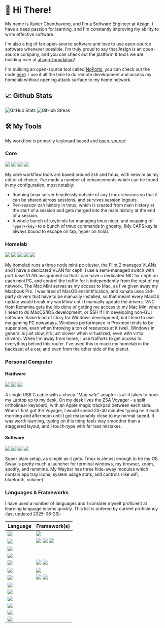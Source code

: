 
# 👋 Hi There!

My name is Xavier Chanthavong, and I'm a Software Engineer at Atsign.
I have a deep passion for learning, and I'm constantly improving my ability to write effective software.

I'm also a big of fan open-source software and love to use open-source software whenever possible.
I'm truly proud to say that Atsign is an open-source company, and you can check out the platform & tools we are building over at [atsign-foundation](https://github.com/atsign-foundation)!

I'm building an open-source tool called [NoPorts](https://noports.com), you can check out the code [here](https://github.com/atsign-foundation/noports). I use it all the time to do remote development and access my homelab without opening attack surface to my home network.

## 📈 Github Stats

![GitHub Stats](https://github-readme-stats.vercel.app/api?username=xavierchanth&show_icons=true&hide_title=true&hide_border=true&line_height=29&hide=stars&theme=default)
![GitHub Streak](https://streak-stats.demolab.com?user=xavierchanth&hide_border=true)

<!-- Disabled language stats, it's not reflective of my actual work & experience -->
<!-- ![](https://github-readme-stats.vercel.app/api/top-langs?username=xavierchanth&show_icons=true&hide_title=true&layout=compact&hide_border=true&langs_count=8&count_private=true&hide=html,dockerfile&bg_color=00000000) -->


## 🛠️ My Tools

My workflow is primarily keyboard based and [open-source](https://github.com/xavierchanth/dotfiles)!

### Core

[![](https://img.shields.io/badge/Terminal_Emulator-Ghostty-Informational?style=for-the-badge&color=blue&logo=ghostty)](https://ghostty.org)
[![](https://img.shields.io/badge/Multiplexer-tmux-Informational?style=for-the-badge&color=blue&logo=tmux)](https://github.com/tmux/tmux/wiki)
[![](https://img.shields.io/badge/Shell-zsh-Informational?style=for-the-badge&color=blue&logo=zsh)](https://zsh-manual.netlify.app)
[![](https://img.shields.io/badge/Editor-Neovim-Informational?style=for-the-badge&color=blue&logo=neovim)](https://neovim.io)


My core workflow tools are based around zsh and tmux, with neovim as my editor of choice. I've made a number of enhancements which can be found in my configuration, most notably:

- Running tmux server headlessly outside of any Linux sessions so that it can be shared across sessions, and survives session logouts.
- Per-session zsh history in tmux, which is created from main history at the start of a session and gets merged into the main history at the end of a session.
- A whole bunch of keybinds for managing tmux nicer, and mapping of `hyper+<key>` to a bunch of tmux commands in ghostty, (My CAPS key is always bound to escape on tap, hyper on hold).

### Homelab

[![](https://img.shields.io/badge/Cluster-Proxmox-Informational?style=for-the-badge&color=blue&logo=proxmox)](https://www.proxmox.com/en/)
[![](https://img.shields.io/badge/Cluster_Hardware-3x_Beelink_SER5_AMD_5800H_64Gb-Informational?style=for-the-badge&color=blue&logo=proxmox)]([https://www.proxmox.com/en/](https://www.bee-link.com/))  
[![](https://img.shields.io/badge/NFS-TrueNAS-Informational?style=for-the-badge&color=blue&logo=truenas)](https://www.truenas.com)
[![](https://img.shields.io/badge/Router-Gli.Net_Flint_2-Informational?style=for-the-badge&color=blue&logo=openwrt)](https://www.gl-inet.com/products/gl-mt6000/)
![](https://img.shields.io/badge/Standalone-Apple_Mac_Mini_M4-Informational?style=for-the-badge&color=blue&logo=apple)

My homelab runs a three node mini-pc cluster, the Flint 2 manages VLANs and I have a dedicated VLAN for ceph. I use a semi-managed switch with port base VLAN assignment so that I can have a dedicated NIC for ceph on each mini PC, and control the traffic for it independently from the rest of my network. The Mac Mini serves as my access to Mac, as I've given away my Macbook Pro. I was tired of MacOS enshittification, and kanata uses 3rd-party drivers that have to be manually installed, so that meant every MacOS update would break my workflow until I manually update the drivers. VNC from Remmina gets the job done of getting me access to my Mac Mini when I need to do MacOS/iOS development, or SSH if I'm developing non-GUI software. Same kind of story for Windows development, but I tend to use my gaming PC nowadays, Windows performance in Proxmox tends to be super slow, even when throwing a ton of resources at it (well, Windows in general is just slow, it's just slower when virtualized, even with virtio drivers). When I'm away from home, I use NoPorts to get access to everything behind this router. I've used this to reach my homelab in the backseat of a car, and even from the other side of the planet.

### Personal Computer

#### Hardware

[![](https://img.shields.io/badge/Laptop-Framework_13_Ryzen_AI_9-Informational?style=for-the-badge&color=blue&logo=framework)](https://frame.work)
[![](https://img.shields.io/badge/Keyboard-ZSA_Voyager-Informational?style=for-the-badge&color=blue)](https://www.zsa.io/voyager)
[![](https://img.shields.io/badge/Pointer-Apple_Magic_Trackpad-Informational?style=for-the-badge&color=blue&logo=apple)](https://www.apple.com/shop/product/MXKA3AM/A/magic-trackpad-usb%E2%80%91c-black-multi-touch-surface)

A single USB C cable with a cheap "Mag safe" adapter is all it takes to hook my Laptop up to my desk. On my desk lives the ZSA Voyager - a split ortholinear keyboard, with an Apple magic trackpad between each side. When I first got the Voyager, I would spend 20-40 minutes typing on it each morning and afternoon until I got reasonably close to my normal speed. It was worth learning, typing on this thing feels way smoother than a staggered layout, and I touch-type with far less mistakes.

#### Software

[![](https://img.shields.io/badge/OS-Arch-Informational?style=for-the-badge&color=blue&logo=archlinux)](https://wiki.archlinux.org/title/Main_page)
[![](https://img.shields.io/badge/Window_Manager-Sway-Informational?style=for-the-badge&color=blue)](https://swaywm.org/)
[![](https://img.shields.io/badge/Status_Bar-Waybar-Informational?style=for-the-badge&color=blue)](https://github.com/Alexays/Waybar)
[![](https://img.shields.io/badge/Launcher-Wofi-Informational?style=for-the-badge&color=blue)](https://github.com/SimplyCEO/wofi)

Super plain setup, as simple as it gets. Tmux is almost enough to be my OS. Sway is pretty much a launcher for terminal windows, my browser, zoom, spotify, and remmina. My Waybar has three hide-away modules which contain app tray icons, system usage stats, and controls (like wifi, bluetooth, volume).

### Languages & Frameworks

I have used a number of languages and I consider myself proficient at learning language idioms quickly. This list is ordered by current proficiency (last updated 2025-06-26):

| Language | Framework(s) |
| - | - |
| ![](https://img.shields.io/badge/Dart-Informational?style=for-the-badge&color=gray&logoColor=white&logo=dart) | ![](https://img.shields.io/badge/Flutter-Informational?style=for-the-badge&color=gray&logoColor=white&logo=flutter) |
| ![](https://img.shields.io/badge/Shell-Informational?style=for-the-badge&color=gray) | ![](https://img.shields.io/badge/Bash-Informational?style=for-the-badge&color=gray&logoColor=white&logo=gnubash) ![](https://img.shields.io/badge/Zsh-Informational?style=for-the-badge&color=gray&logoColor=white&logo=zsh) ![](https://img.shields.io/badge/POSIX-Informational?style=for-the-badge&color=gray) |
| ![](https://img.shields.io/badge/Lua-Informational?style=for-the-badge&color=gray&logoColor=white&logo=lua) | |
| ![](https://img.shields.io/badge/C99-Informational?style=for-the-badge&color=gray&logoColor=white&logo=c) | |
| ![](https://img.shields.io/badge/Go-Informational?style=for-the-badge&color=gray&logoColor=white&logo=go) | ![](https://img.shields.io/badge/Wish-Informational?style=for-the-badge&color=gray) ![](https://img.shields.io/badge/BubbleTea-Informational?style=for-the-badge&color=gray) |
| ![](https://img.shields.io/badge/Python-Informational?style=for-the-badge&color=gray&logoColor=white&logo=python) | ![](https://img.shields.io/badge/Cython-Informational?style=for-the-badge&color=gray&logoColor=white&logo=cython)  |
| ![](https://img.shields.io/badge/JavaScript-Informational?style=for-the-badge&color=gray&logoColor=white&logo=node.js) | ![](https://img.shields.io/badge/React-Informational?style=for-the-badge&color=gray&logoColor=white&logo=react) ![](https://img.shields.io/badge/Svelte-Informational?style=for-the-badge&color=gray&logoColor=white&logo=svelte) |
| ![](https://img.shields.io/badge/C++-Informational?style=for-the-badge&color=gray&logoColor=white&logo=cplusplus) | |
| ![](https://img.shields.io/badge/C%23-Informational?style=for-the-badge&color=gray) | |
| ![](https://img.shields.io/badge/Java-Informational?style=for-the-badge&color=gray) | |
| ![](https://img.shields.io/badge/Zig-Informational?style=for-the-badge&color=gray&logoColor=white&logo=zig) | |
| ![](https://img.shields.io/badge/Rust-Informational?style=for-the-badge&color=gray&logoColor=white&logo=rust) | |
| ![](https://img.shields.io/badge/Kotlin-Informational?style=for-the-badge&color=gray&logoColor=white&logo=kotlin) | |
